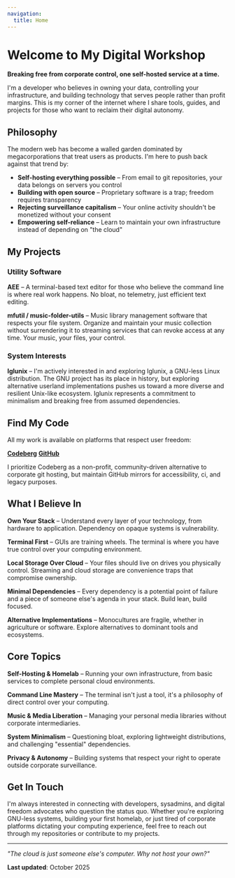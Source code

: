 ```yaml
---
navigation:
  title: Home
---
```


# Welcome to My Digital Workshop

**Breaking free from corporate control, one self-hosted service at a time.**

I'm a developer who believes in owning your data, controlling your infrastructure, and building technology that serves people rather than profit margins. This is my corner of the internet where I share tools, guides, and projects for those who want to reclaim their digital autonomy.

## Philosophy

The modern web has become a walled garden dominated by megacorporations that treat users as products. I'm here to push back against that trend by:

- **Self-hosting everything possible** – From email to git repositories, your data belongs on servers you control
- **Building with open source** – Proprietary software is a trap; freedom requires transparency
- **Rejecting surveillance capitalism** – Your online activity shouldn't be monetized without your consent
- **Empowering self-reliance** – Learn to maintain your own infrastructure instead of depending on "the cloud"

## My Projects

### Utility Software

**AEE** – A terminal-based text editor for those who believe the command line is where real work happens. No bloat, no telemetry, just efficient text editing.

**mfutil / music-folder-utils** – Music library management software that respects your file system. Organize and maintain your music collection without surrendering it to streaming services that can revoke access at any time. Your music, your files, your control.

### System Interests

**Iglunix** – I'm actively interested in and exploring Iglunix, a GNU-less Linux distribution. The GNU project has its place in history, but exploring alternative userland implementations pushes us toward a more diverse and resilient Unix-like ecosystem. Iglunix represents a commitment to minimalism and breaking free from assumed dependencies.

## Find My Code

All my work is available on platforms that respect user freedom:

[**Codeberg**](https://codeberg.org/anoraktrend) [**GitHub**](https://github.com/anoraktrend)

I prioritize Codeberg as a non-profit, community-driven alternative to corporate git hosting, but maintain GitHub mirrors for accessibility, ci, and legacy purposes.

## What I Believe In

**Own Your Stack** – Understand every layer of your technology, from hardware to application. Dependency on opaque systems is vulnerability.

**Terminal First** – GUIs are training wheels. The terminal is where you have true control over your computing environment.

**Local Storage Over Cloud** – Your files should live on drives you physically control. Streaming and cloud storage are convenience traps that compromise ownership.

**Minimal Dependencies** – Every dependency is a potential point of failure and a piece of someone else's agenda in your stack. Build lean, build focused.

**Alternative Implementations** – Monocultures are fragile, whether in agriculture or software. Explore alternatives to dominant tools and ecosystems.

## Core Topics

**Self-Hosting & Homelab** – Running your own infrastructure, from basic services to complete personal cloud environments.

**Command Line Mastery** – The terminal isn't just a tool, it's a philosophy of direct control over your computing.

**Music & Media Liberation** – Managing your personal media libraries without corporate intermediaries.

**System Minimalism** – Questioning bloat, exploring lightweight distributions, and challenging "essential" dependencies.

**Privacy & Autonomy** – Building systems that respect your right to operate outside corporate surveillance.

## Get In Touch

I'm always interested in connecting with developers, sysadmins, and digital freedom advocates who question the status quo. Whether you're exploring GNU-less systems, building your first homelab, or just tired of corporate platforms dictating your computing experience, feel free to reach out through my repositories or contribute to my projects.

---

*"The cloud is just someone else's computer. Why not host your own?"*

**Last updated**: October 2025
